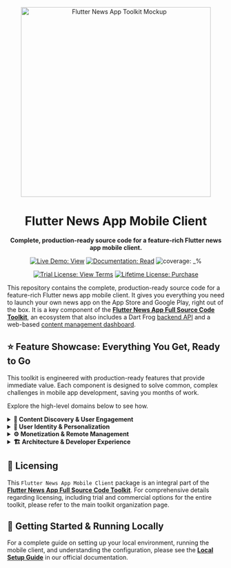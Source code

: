 <div align="center">
  <img src="https://repository-images.githubusercontent.com/946589707/1ee61062-ded3-44f9-bb6d-c35cd03b5d64" alt="Flutter News App Toolkit Mockup" width="440">
  <h1>Flutter News App Mobile Client</h1>
  <p><strong>Complete, production-ready source code for a feature-rich Flutter news app mobile client.</strong></p>
</div>

<p align="center">
  <a href="https://flutter-news-app-full-source-code.github.io/flutter-news-app-mobile-client-full-source-code/"><img src="https://img.shields.io/badge/LIVE_DEMO-VIEW-orange?style=for-the-badge" alt="Live Demo: View"></a>
  <a href="https://flutter-news-app-full-source-code.github.io/docs/mobile-client/local-setup/"><img src="https://img.shields.io/badge/DOCUMENTATION-READ-slategray?style=for-the-badge" alt="Documentation: Read"></a>
  <img src="https://img.shields.io/badge/coverage-_%25-green?style=for-the-badge" alt="coverage: _%">
</p>
<p align="center">
  <a href="LICENSE"><img src="https://img.shields.io/badge/TRIAL_LICENSE-VIEW_TERMS-blue?style=for-the-badge" alt="Trial License: View Terms"></a>
  <a href="https://github.com/sponsors/flutter-news-app-full-source-code"><img src="https://img.shields.io/badge/LIFETIME_LICENSE-PURCHASE-purple?style=for-the-badge" alt="Lifetime License: Purchase"></a>
</p>

This repository contains the complete, production-ready source code for a feature-rich Flutter news app mobile client. It gives you everything you need to launch your own news app on the App Store and Google Play, right out of the box. It is a key component of the [**Flutter News App Full Source Code Toolkit**](https://github.com/flutter-news-app-full-source-code), an ecosystem that also includes a Dart Frog [backend API](https://github.com/flutter-news-app-full-source-code/flutter-news-app-api-server-full-source-code) and a web-based [content management dashboard](https://github.com/flutter-news-app-full-source-code/flutter-news-app-web-dashboard-full-source-code).


## ⭐ Feature Showcase: Everything You Get, Ready to Go

This toolkit is engineered with production-ready features that provide immediate value. Each component is designed to solve common, complex challenges in mobile app development, saving you months of work.

Explore the high-level domains below to see how.

<details>
<summary><strong>📰 Content Discovery & User Engagement</strong></summary>

### 📱 Dynamic, High-Performance News Feed
A beautiful, infinitely scrolling feed serves as the core of the user experience. It's not just a list; it's an intelligent content delivery system.
- **Instantaneous Content Switching:** An intelligent, session-based cache pre-fetches and holds data, eliminating loading spinners when users switch between their preferred content views.
- **Personalized Viewing:** Users control their experience with settings for information density and image presentation, adapting the feed to their reading style.
- **Smart In-Feed Prompts:** The feed dynamically injects context-aware items like calls-to-action and content suggestions, driven by configurable rules to avoid user fatigue.
> **Your Advantage:** You get a world-class, production-quality feed system out of the box. Skip the complex UI, state management, and performance optimization work.

---

### 🔎 Powerful & Intuitive Search
Give users the tools to find exactly what they're looking for with a multi-faceted discovery system.
- **Customizable Filter Bar:** A persistent, one-tap filter bar provides instant access to pre-defined and user-created content streams.
- **Advanced Content Curation:** A dedicated UI allows users to construct and save highly specific news feeds by combining various content categories, publishers, and regions of interest.
- **Dedicated Discovery Hub:** Users can browse publishers by category in horizontally scrolling carousels, apply regional filters, and perform targeted searches.
> **Your Advantage:** Deliver powerful content discovery tools that keep users engaged, increase session duration, and encourage return visits.

</details>

<details>
<summary><strong>👤 User Identity & Personalization</strong></summary>

### 🔐 Secure, Modern Authentication
A complete and secure user authentication system is built-in, covering the entire user lifecycle.
- **Flexible Sign-In Options:** Includes modern passwordless and anonymous sign-in flows to reduce friction for new users.
- **Seamless Account Linking:** A robust process allows anonymous users to create a permanent account while transparently migrating all their data—including preferences, bookmarked headlines, and saved content views.
> **Your Advantage:** The complex logic for security, user management, and data migration is already solved, providing a seamless and secure user journey from the start.

---

### 🎨 Deep User Customization
Empower users to tailor the app to their exact preferences, creating a sticky and personal experience.
- **Content Subscriptions:** Users can personalize their feed by following specific topics, news organizations, or areas of interest.
- **Appearance Control:** A comprehensive settings panel allows configuration of the theme (Light/Dark/System), accent colors, and font styles.
- **Personalized Collections:** Users can bookmark headlines for later reading and fully manage their custom-built news feeds.
> **Your Advantage:** Built-in personalization features that are proven to drive user retention are included and fully functional from day one.

</details>

<details>
<summary><strong>⚙️ Monetization & Remote Management</strong></summary>

### 💸 Flexible, Provider-Agnostic Monetization
Start generating revenue immediately with a sophisticated ad system designed for performance and flexibility.
- **Multi-Provider Architecture:** Built on an abstraction that supports any ad network. It ships with production-ready providers for Google AdMob and a custom Local Ad Server, plus a Demo provider for easy testing.
- **Theme-Aware Native Ads:** Ads automatically adapt to the user's theme settings, making them feel like a natural part of the UI instead of an intrusion.
- **Performance Optimized:** An intelligent caching layer for inline and interstitial ads ensures a smooth, jank-free scrolling experience in feeds and during navigation.
> **Your Advantage:** Deploy a highly extensible, revenue-ready ad system that respects the user experience and scales with your business needs, all without being locked into a single provider.

---

### 📡 Backend-Driven Remote Control
Manage your app's behavior and operational state in real-time without needing to ship an app update.
- **Centralized Configuration:** Remotely control ad frequency, placement rules, user permission limits, and other critical parameters from the backend.
- **Critical State Management:** Includes built-in, production-ready flows for essential "kill switch" scenarios. Instantly activate a full-screen maintenance page or enforce a mandatory update with a non-dismissible screen that directs users to the app store.
> **Your Advantage:** Gain the agility to respond to operational needs in real-time. Deploy with the confidence that you can manage the entire app lifecycle, from feature flags to critical updates, directly from your server.

</details>

<details>
<summary><strong>🏗️ Architecture & Developer Experience</strong></summary>

### ✅ Clean, Scalable & Maintainable Codebase
Built on a modern, multi-layered architecture that prioritizes clarity, testability, and separation of concerns.
- **Predictable State Management:** Leverages the BLoC pattern with advanced concurrency transformers to handle complex UI events gracefully.
- **Robust Startup Process:** A "gatekeeper" initialization sequence ensures all critical dependencies (Remote Config, User Settings) are loaded and validated *before* the main UI is built, eliminating a whole class of lifecycle bugs.
- **Type-Safe Declarative Routing:** Navigation is managed by GoRouter using named routes for a well-structured and maintainable system.
> **Your Advantage:** The codebase is engineered to be easy to understand, maintain, and extend. It provides a solid, professional foundation for future development.

---

### 🛠️ Production-Ready Environment Tooling
Utilizes compile-time variables (`--dart-define`) to seamlessly switch between `production`, `development`, and `demo` environments.
- **Error-Proof Configuration:** This approach ensures environment-specific settings like API endpoints are set at build time, preventing accidental release of development configurations.
> **Your Advantage:** A robust, professional environment setup that streamlines the development-to-production pipeline and prevents common configuration mistakes.

---

### 🌍 Localization-Ready from Day One
The application is fully internationalized and includes working English and Arabic localizations out of the box.
- **Simple Extensibility:** Adding new languages is a straightforward process using standard `.arb` files.
> **Your Advantage:** The architecture is designed for a global audience, allowing you to easily adapt the application and expand into new markets.

</details>

## 🔑 Licensing

This `Flutter News App Mobile Client` package is an integral part of the [**Flutter News App Full Source Code Toolkit**](https://github.com/flutter-news-app-full-source-code). For comprehensive details regarding licensing, including trial and commercial options for the entire toolkit, please refer to the main toolkit organization page.


## 🚀 Getting Started & Running Locally

For a complete guide on setting up your local environment, running the mobile client, and understanding the configuration, please see the **[Local Setup Guide](https://flutter-news-app-full-source-code.github.io/docs/mobile-client/local-setup/)** in our official documentation.